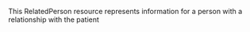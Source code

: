 This RelatedPerson resource represents information for a person with a relationship with the patient